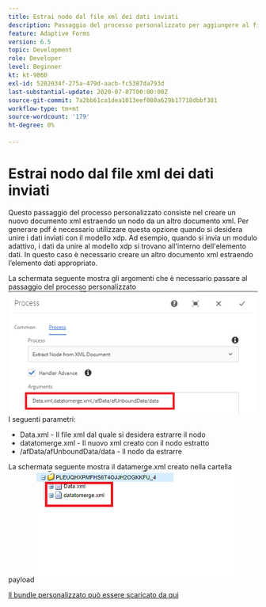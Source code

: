 ```yaml
---
title: Estrai nodo dal file xml dei dati inviati
description: Passaggio del processo personalizzato per aggiungere al file system il documento di scrittura che si trova sotto la cartella payload
feature: Adaptive Forms
version: 6.5
topic: Development
role: Developer
level: Beginner
kt: kt-9860
exl-id: 5282034f-275a-479d-aacb-fc5387da793d
last-substantial-update: 2020-07-07T00:00:00Z
source-git-commit: 7a2bb61ca1dea1013eef088a629b17718dbbf381
workflow-type: tm+mt
source-wordcount: '179'
ht-degree: 0%

---
```


# Estrai nodo dal file xml dei dati inviati

Questo passaggio del processo personalizzato consiste nel creare un nuovo documento xml estraendo un nodo da un altro documento xml. Per generare pdf è necessario utilizzare questa opzione quando si desidera unire i dati inviati con il modello xdp. Ad esempio, quando si invia un modulo adattivo, i dati da unire al modello xdp si trovano all&#39;interno dell&#39;elemento dati. In questo caso è necessario creare un altro documento xml estraendo l’elemento dati appropriato.

La schermata seguente mostra gli argomenti che è necessario passare al passaggio del processo personalizzato
![fase del processo](assets/create-xml-process-step.png)
I seguenti parametri:
* Data.xml - Il file xml dal quale si desidera estrarre il nodo
* datatomerge.xml - Il nuovo xml creato con il nodo estratto
* /afData/afUnboundData/data - Il nodo da estrarre


La schermata seguente mostra il datamerge.xml creato nella cartella payload
![create-xml](assets/create-xml.png)

[Il bundle personalizzato può essere scaricato da qui](/help/forms/assets/common-osgi-bundles/SetValueApp.core-1.0-SNAPSHOT.jar)
